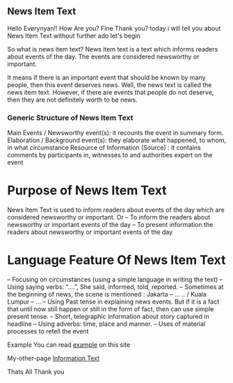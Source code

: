 ## News Item Text

Hello Everynyan!! How Are you? Fine Thank you? today i will tell you about News Item Text without further ado let's begin

So what is news item text?
News item text is a text which informs readers about events of the day. The events are considered newsworthy or important.

It means if there is an important event that should be known by many people, then this event deserves news. Well, the news text is called the news item text. However, if there are events that people do not deserve, then they are not definitely worth to be news.



### Generic Structure of News Item Text
 Main Events / Newsworthy event(s): it recounts the event in summary form.
 Elaboration / Background event(s): they elaborate what happened, to whom, in what circumstance
 Resource of Information (Source) : it contains comments by participants in, witnesses to and authorities expert on the event

# Purpose of News Item Text
News Item Text is used to inform readers about events of the day which are considered newsworthy or important.
Or
– To inform the readers about newsworthy or important events of the day
– To present information the readers about newsworthy or important events of the day


# Language Feature Of News Item Text
– Focusing on circumstances (using a simple language in writing the text)
– Using saying verbs: “….”, She said, informed, told, reported.
– Sometimes at the beginning of news, the scene is mentioned : Jakarta – … .. / Kuala Lumpur – …
– Using Past tense in explaining news events. But if it is a fact that until now still happen or still in the form of fact, then can use simple present tense.
– Short, telegraphic information about story captured in headline
– Using adverbs: time, place and manner.
– Uses of material processes to retell the event

Example
You can read [example](https://www.usatoday.com/story/tech/2021/11/10/metaverse-what-is-it-explained-facebook-microsoft-meta-vr/6337635001/) on this site

My-other-page
[Information Text](Information-text.md)


Thats All Thank you
